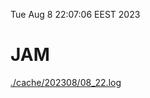 Tue Aug  8 22:07:06 EEST 2023
# JAM
<a href='./cache/202308/08_22.log'>./cache/202308/08_22.log</a>
